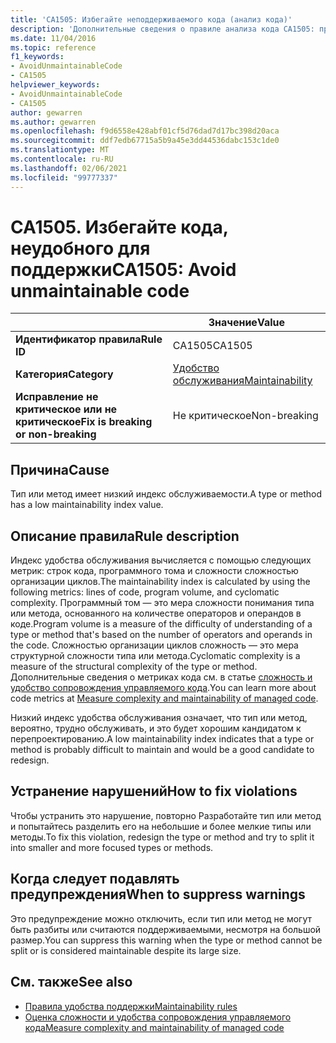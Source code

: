 ```yaml
---
title: 'CA1505: Избегайте неподдерживаемого кода (анализ кода)'
description: 'Дополнительные сведения о правиле анализа кода CA1505: предотвращение неподдерживаемого кода'
ms.date: 11/04/2016
ms.topic: reference
f1_keywords:
- AvoidUnmaintainableCode
- CA1505
helpviewer_keywords:
- AvoidUnmaintainableCode
- CA1505
author: gewarren
ms.author: gewarren
ms.openlocfilehash: f9d6558e428abf01cf5d76dad7d17bc398d20aca
ms.sourcegitcommit: ddf7edb67715a5b9a45e3dd44536dabc153c1de0
ms.translationtype: MT
ms.contentlocale: ru-RU
ms.lasthandoff: 02/06/2021
ms.locfileid: "99777337"
---
```

# <a name="ca1505-avoid-unmaintainable-code"></a><span data-ttu-id="c81c6-103">CA1505. Избегайте кода, неудобного для поддержки</span><span class="sxs-lookup"><span data-stu-id="c81c6-103">CA1505: Avoid unmaintainable code</span></span>

| | <span data-ttu-id="c81c6-104">Значение</span><span class="sxs-lookup"><span data-stu-id="c81c6-104">Value</span></span> |
|-|-|
| <span data-ttu-id="c81c6-105">**Идентификатор правила**</span><span class="sxs-lookup"><span data-stu-id="c81c6-105">**Rule ID**</span></span> |<span data-ttu-id="c81c6-106">CA1505</span><span class="sxs-lookup"><span data-stu-id="c81c6-106">CA1505</span></span>|
| <span data-ttu-id="c81c6-107">**Категория**</span><span class="sxs-lookup"><span data-stu-id="c81c6-107">**Category**</span></span> |[<span data-ttu-id="c81c6-108">Удобство обслуживания</span><span class="sxs-lookup"><span data-stu-id="c81c6-108">Maintainability</span></span>](maintainability-warnings.md)|
| <span data-ttu-id="c81c6-109">**Исправление не критическое или не критическое**</span><span class="sxs-lookup"><span data-stu-id="c81c6-109">**Fix is breaking or non-breaking**</span></span> |<span data-ttu-id="c81c6-110">Не критическое</span><span class="sxs-lookup"><span data-stu-id="c81c6-110">Non-breaking</span></span>|

## <a name="cause"></a><span data-ttu-id="c81c6-111">Причина</span><span class="sxs-lookup"><span data-stu-id="c81c6-111">Cause</span></span>

<span data-ttu-id="c81c6-112">Тип или метод имеет низкий индекс обслуживаемости.</span><span class="sxs-lookup"><span data-stu-id="c81c6-112">A type or method has a low maintainability index value.</span></span>

## <a name="rule-description"></a><span data-ttu-id="c81c6-113">Описание правила</span><span class="sxs-lookup"><span data-stu-id="c81c6-113">Rule description</span></span>

<span data-ttu-id="c81c6-114">Индекс удобства обслуживания вычисляется с помощью следующих метрик: строк кода, программного тома и сложности сложностью организации циклов.</span><span class="sxs-lookup"><span data-stu-id="c81c6-114">The maintainability index is calculated by using the following metrics: lines of code, program volume, and cyclomatic complexity.</span></span> <span data-ttu-id="c81c6-115">Программный том — это мера сложности понимания типа или метода, основанного на количестве операторов и операндов в коде.</span><span class="sxs-lookup"><span data-stu-id="c81c6-115">Program volume is a measure of the difficulty of understanding of a type or method that's based on the number of operators and operands in the code.</span></span> <span data-ttu-id="c81c6-116">Сложностью организации циклов сложность — это мера структурной сложности типа или метода.</span><span class="sxs-lookup"><span data-stu-id="c81c6-116">Cyclomatic complexity is a measure of the structural complexity of the type or method.</span></span> <span data-ttu-id="c81c6-117">Дополнительные сведения о метриках кода см. в статье [сложность и удобство сопровождения управляемого кода](/visualstudio/code-quality/code-metrics-values).</span><span class="sxs-lookup"><span data-stu-id="c81c6-117">You can learn more about code metrics at [Measure complexity and maintainability of managed code](/visualstudio/code-quality/code-metrics-values).</span></span>

<span data-ttu-id="c81c6-118">Низкий индекс удобства обслуживания означает, что тип или метод, вероятно, трудно обслуживать, и это будет хорошим кандидатом к перепроектированию.</span><span class="sxs-lookup"><span data-stu-id="c81c6-118">A low maintainability index indicates that a type or method is probably difficult to maintain and would be a good candidate to redesign.</span></span>

## <a name="how-to-fix-violations"></a><span data-ttu-id="c81c6-119">Устранение нарушений</span><span class="sxs-lookup"><span data-stu-id="c81c6-119">How to fix violations</span></span>

<span data-ttu-id="c81c6-120">Чтобы устранить это нарушение, повторно Разработайте тип или метод и попытайтесь разделить его на небольшие и более мелкие типы или методы.</span><span class="sxs-lookup"><span data-stu-id="c81c6-120">To fix this violation, redesign the type or method and try to split it into smaller and more focused types or methods.</span></span>

## <a name="when-to-suppress-warnings"></a><span data-ttu-id="c81c6-121">Когда следует подавлять предупреждения</span><span class="sxs-lookup"><span data-stu-id="c81c6-121">When to suppress warnings</span></span>

<span data-ttu-id="c81c6-122">Это предупреждение можно отключить, если тип или метод не могут быть разбиты или считаются поддерживаемыми, несмотря на большой размер.</span><span class="sxs-lookup"><span data-stu-id="c81c6-122">You can suppress this warning when the type or method cannot be split or is considered maintainable despite its large size.</span></span>

## <a name="see-also"></a><span data-ttu-id="c81c6-123">См. также</span><span class="sxs-lookup"><span data-stu-id="c81c6-123">See also</span></span>

- [<span data-ttu-id="c81c6-124">Правила удобства поддержки</span><span class="sxs-lookup"><span data-stu-id="c81c6-124">Maintainability rules</span></span>](maintainability-warnings.md)
- [<span data-ttu-id="c81c6-125">Оценка сложности и удобства сопровождения управляемого кода</span><span class="sxs-lookup"><span data-stu-id="c81c6-125">Measure complexity and maintainability of managed code</span></span>](/visualstudio/code-quality/code-metrics-values)
